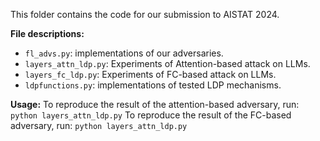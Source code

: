 This folder contains the code for our submission to AISTAT 2024.

**File descriptions:**

- `fl_advs.py`: implementations of our adversaries.
- `layers_attn_ldp.py`: Experiments of Attention-based attack on LLMs.
- `layers_fc_ldp.py`: Experiments of FC-based attack on LLMs.
- `ldpfunctions.py`: implementations of tested LDP mechanisms.

**Usage:**
To reproduce the result of the attention-based adversary, run:
`python layers_attn_ldp.py`
To reproduce the result of the FC-based adversary, run:
`python layers_attn_ldp.py`
